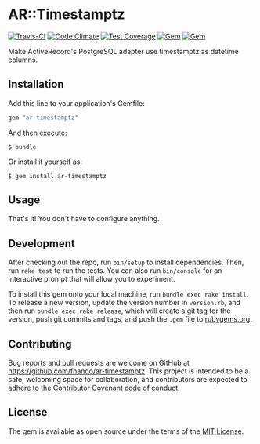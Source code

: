 # AR::Timestamptz

[![Travis-CI](https://travis-ci.org/fnando/ar-timestamptz.png)](https://travis-ci.org/fnando/ar-timestamptz)
[![Code Climate](https://codeclimate.com/github/fnando/ar-timestamptz/badges/gpa.svg)](https://codeclimate.com/github/fnando/ar-timestamptz)
[![Test Coverage](https://codeclimate.com/github/fnando/ar-timestamptz/badges/coverage.svg)](https://codeclimate.com/github/fnando/ar-timestamptz/coverage)
[![Gem](https://img.shields.io/gem/v/ar-timestamptz.svg)](https://rubygems.org/gems/ar-timestamptz)
[![Gem](https://img.shields.io/gem/dt/ar-timestamptz.svg)](https://rubygems.org/gems/ar-timestamptz)

Make ActiveRecord's PostgreSQL adapter use timestamptz as datetime columns.

## Installation

Add this line to your application's Gemfile:

```ruby
gem "ar-timestamptz"
```

And then execute:

    $ bundle

Or install it yourself as:

    $ gem install ar-timestamptz

## Usage

That's it! You don't have to configure anything.

## Development

After checking out the repo, run `bin/setup` to install dependencies. Then, run `rake test` to run the tests. You can also run `bin/console` for an interactive prompt that will allow you to experiment.

To install this gem onto your local machine, run `bundle exec rake install`. To release a new version, update the version number in `version.rb`, and then run `bundle exec rake release`, which will create a git tag for the version, push git commits and tags, and push the `.gem` file to [rubygems.org](https://rubygems.org).

## Contributing

Bug reports and pull requests are welcome on GitHub at https://github.com/fnando/ar-timestamptz. This project is intended to be a safe, welcoming space for collaboration, and contributors are expected to adhere to the [Contributor Covenant](contributor-covenant.org) code of conduct.


## License

The gem is available as open source under the terms of the [MIT License](http://opensource.org/licenses/MIT).
